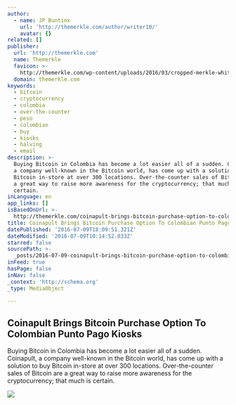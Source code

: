```yaml
---
author:
  - name: JP Buntinx
    url: 'http://themerkle.com/author/writer10/'
    avatar: {}
related: []
publisher:
  url: 'http://themerkle.com'
  name: Themerkle
  favicon: >-
    http://themerkle.com/wp-content/uploads/2016/03/cropped-merkle-white-1-192x192.png
  domain: themerkle.com
keywords:
  - bitcoin
  - cryptocurrency
  - colombia
  - over-the-counter
  - peso
  - colombian
  - buy
  - kiosks
  - halving
  - email
description: >-
  Buying Bitcoin in Colombia has become a lot easier all of a sudden. Coinapult,
  a company well-known in the Bitcoin world, has come up with a solution to buy
  Bitcoin in-store at over 300 locations. Over-the-counter sales of Bitcoin are
  a great way to raise more awareness for the cryptocurrency; that much is
  certain.
inLanguage: en
app_links: []
isBasedOnUrl: >-
  http://themerkle.com/coinapult-brings-bitcoin-purchase-option-to-colombian-punto-pago-kiosks/
title: Coinapult Brings Bitcoin Purchase Option To Colombian Punto Pago Kiosks
datePublished: '2016-07-09T18:09:51.321Z'
dateModified: '2016-07-09T10:14:52.033Z'
starred: false
sourcePath: >-
  _posts/2016-07-09-coinapult-brings-bitcoin-purchase-option-to-colombian-punto.md
inFeed: true
hasPage: false
inNav: false
_context: 'http://schema.org'
_type: MediaObject

---
```

<article style=""><h1>Coinapult Brings Bitcoin Purchase Option To Colombian Punto Pago Kiosks</h1><p>Buying Bitcoin in Colombia has become a lot easier all of a sudden. Coinapult, a company well-known in the Bitcoin world, has come up with a solution to buy Bitcoin in-store at over 300 locations. Over-the-counter sales of Bitcoin are a great way to raise more awareness for the cryptocurrency; that much is certain.</p><img src="http://themerkle.com/wp-content/uploads/2016/04/shutterstock_376847743-211x150.jpg" /></article>
